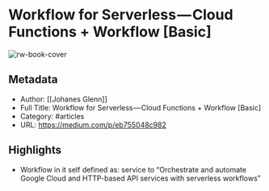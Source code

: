# Workflow for Serverless — Cloud Functions + Workflow [Basic]

![rw-book-cover](https://readwise-assets.s3.amazonaws.com/static/images/article1.be68295a7e40.png)

## Metadata
- Author: [[Johanes Glenn]]
- Full Title: Workflow for Serverless — Cloud Functions + Workflow [Basic]
- Category: #articles
- URL: https://medium.com/p/eb755048c982

## Highlights
- Workflow in it self defined as: service to “Orchestrate and automate Google Cloud and HTTP-based API services with serverless workflows”
